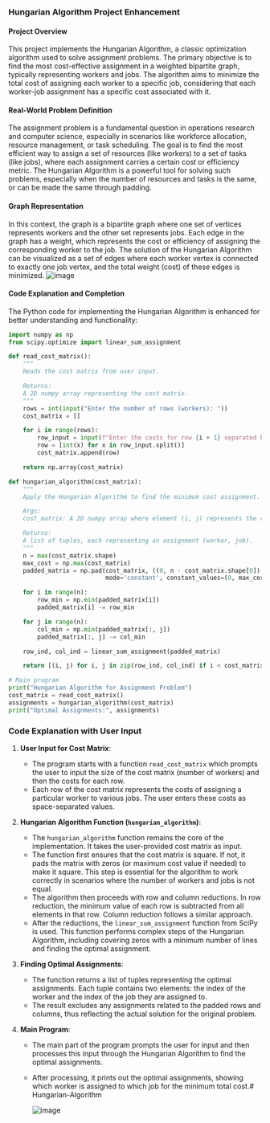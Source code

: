 ### Hungarian Algorithm Project Enhancement

#### Project Overview
This project implements the Hungarian Algorithm, a classic optimization algorithm used to solve assignment problems. The primary objective is to find the most cost-effective assignment in a weighted bipartite graph, typically representing workers and jobs. The algorithm aims to minimize the total cost of assigning each worker to a specific job, considering that each worker-job assignment has a specific cost associated with it.

#### Real-World Problem Definition
The assignment problem is a fundamental question in operations research and computer science, especially in scenarios like workforce allocation, resource management, or task scheduling. The goal is to find the most efficient way to assign a set of resources (like workers) to a set of tasks (like jobs), where each assignment carries a certain cost or efficiency metric. The Hungarian Algorithm is a powerful tool for solving such problems, especially when the number of resources and tasks is the same, or can be made the same through padding.

#### Graph Representation
In this context, the graph is a bipartite graph where one set of vertices represents workers and the other set represents jobs. Each edge in the graph has a weight, which represents the cost or efficiency of assigning the corresponding worker to the job. The solution of the Hungarian Algorithm can be visualized as a set of edges where each worker vertex is connected to exactly one job vertex, and the total weight (cost) of these edges is minimized.
![image](https://github.com/gokturkhatay/Hungarian-Algorithm/assets/36425290/88dc42a9-6ba8-4f71-8c8c-7ba7778daf09)  
#### Code Explanation and Completion
The Python code for implementing the Hungarian Algorithm is enhanced for better understanding and functionality:

```python
import numpy as np
from scipy.optimize import linear_sum_assignment

def read_cost_matrix():
    """
    Reads the cost matrix from user input.

    Returns:
    A 2D numpy array representing the cost matrix.
    """
    rows = int(input("Enter the number of rows (workers): "))
    cost_matrix = []

    for i in range(rows):
        row_input = input(f"Enter the costs for row {i + 1} separated by spaces: ")
        row = [int(x) for x in row_input.split()]
        cost_matrix.append(row)

    return np.array(cost_matrix)

def hungarian_algorithm(cost_matrix):
    """
    Apply the Hungarian Algorithm to find the minimum cost assignment.

    Args:
    cost_matrix: A 2D numpy array where element (i, j) represents the cost of assigning worker i to job j.

    Returns:
    A list of tuples, each representing an assignment (worker, job).
    """
    n = max(cost_matrix.shape)
    max_cost = np.max(cost_matrix)
    padded_matrix = np.pad(cost_matrix, ((0, n - cost_matrix.shape[0]), (0, n - cost_matrix.shape[1])),
                           mode='constant', constant_values=(0, max_cost))

    for i in range(n):
        row_min = np.min(padded_matrix[i])
        padded_matrix[i] -= row_min

    for j in range(n):
        col_min = np.min(padded_matrix[:, j])
        padded_matrix[:, j] -= col_min

    row_ind, col_ind = linear_sum_assignment(padded_matrix)

    return [(i, j) for i, j in zip(row_ind, col_ind) if i < cost_matrix.shape[0] and j < cost_matrix.shape[1]]

# Main program
print("Hungarian Algorithm for Assignment Problem")
cost_matrix = read_cost_matrix()
assignments = hungarian_algorithm(cost_matrix)
print("Optimal Assignments:", assignments)
```

### Code Explanation with User Input

1. **User Input for Cost Matrix**:
   - The program starts with a function `read_cost_matrix` which prompts the user to input the size of the cost matrix (number of workers) and then the costs for each row.
   - Each row of the cost matrix represents the costs of assigning a particular worker to various jobs. The user enters these costs as space-separated values.

2. **Hungarian Algorithm Function (`hungarian_algorithm`)**:
   - The `hungarian_algorithm` function remains the core of the implementation. It takes the user-provided cost matrix as input.
   - The function first ensures that the cost matrix is square. If not, it pads the matrix with zeros (or maximum cost value if needed) to make it square. This step is essential for the algorithm to work correctly in scenarios where the number of workers and jobs is not equal.
   - The algorithm then proceeds with row and column reductions. In row reduction, the minimum value of each row is subtracted from all elements in that row. Column reduction follows a similar approach.
   - After the reductions, the `linear_sum_assignment` function from SciPy is used. This function performs complex steps of the Hungarian Algorithm, including covering zeros with a minimum number of lines and finding the optimal assignment.

3. **Finding Optimal Assignments**:
   - The function returns a list of tuples representing the optimal assignments. Each tuple contains two elements: the index of the worker and the index of the job they are assigned to.
   - The result excludes any assignments related to the padded rows and columns, thus reflecting the actual solution for the original problem.

4. **Main Program**:
   - The main part of the program prompts the user for input and then processes this input through the Hungarian Algorithm to find the optimal assignments.
   - After processing, it prints out the optimal assignments, showing which worker is assigned to which job for the minimum total cost.# Hungarian-Algorithm


     ![image](https://github.com/gokturkhatay/Hungarian-Algorithm/assets/36425290/b991afbe-ea13-44f6-8bef-6e4d512d3d52)

